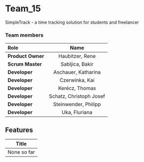 # Team_15
SimpleTrack - a time tracking solution for students and freelancer



### Team members

| Role             | Name                  | 
| :---             |    :----:             |
| **Product Owner**|   Haubitzer, Rene       |
| **Scrum Master** |   Sabljica, Bakir       |
| **Developer**    | Aschauer, Katharina          |
| **Developer**    | Czerwinka, Kai                |
| **Developer**    | Kerécz, Thomas        |
| **Developer**    | Schatz, Christoph Josef        |
| **Developer**    | Steinwender, Philipp        |
| **Developer**    | Uka, Fluriana        |


## Features
| Title |
| ----  |
| None so far |

